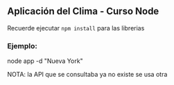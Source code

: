 ## Aplicación del Clima - Curso Node

Recuerde ejecutar ```npm install``` para las librerias

### Ejemplo:

node app -d "Nueva York"

NOTA: la API que se consultaba ya no existe se usa otra